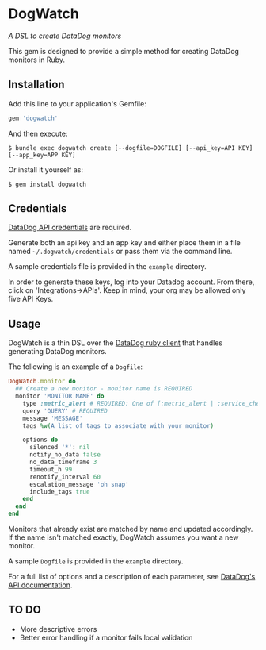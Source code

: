 # DogWatch

_A DSL to create DataDog monitors_

This gem is designed to provide a simple method for creating DataDog monitors in Ruby.

## Installation
Add this line to your application's Gemfile:

```ruby
gem 'dogwatch'
```

And then execute:
```shell
$ bundle exec dogwatch create [--dogfile=DOGFILE] [--api_key=API KEY] [--app_key=APP KEY]
```
Or install it yourself as:
```shell
$ gem install dogwatch
```

## Credentials
[DataDog API credentials](https://app.datadoghq.com/account/settings#api) are required.

Generate both an api key and an app key and either place them in a file named `~/.dogwatch/credentials` or pass them via the command line.

A sample credentials file is provided in the `example` directory.

In order to generate these keys, log into your Datadog account.  From there, click on 'Integrations->APIs'.  Keep in mind, your org may be allowed only five API Keys.
## Usage

DogWatch is a thin DSL over the [DataDog ruby client](https://github.com/DataDog/dogapi-rb) that handles generating DataDog monitors.

The following is an example of a `Dogfile`:
```ruby
DogWatch.monitor do
  ## Create a new monitor - monitor name is REQUIRED
  monitor 'MONITOR NAME' do
    type :metric_alert # REQUIRED: One of [:metric_alert | :service_check | :event_alert]
    query 'QUERY' # REQUIRED
    message 'MESSAGE'
    tags %w(A list of tags to associate with your monitor)

    options do
      silenced '*': nil
      notify_no_data false
      no_data_timeframe 3
      timeout_h 99
      renotify_interval 60
      escalation_message 'oh snap'
      include_tags true
    end
  end
end
```

Monitors that already exist are matched by name and updated accordingly. If the name isn't matched exactly, DogWatch assumes you want a new monitor.

A sample `Dogfile` is provided in the `example` directory.

For a full list of options and a description of each parameter, see [DataDog's API documentation](http://docs.datadoghq.com/api/#monitors).

## TO DO
* More descriptive errors
* Better error handling if a monitor fails local validation

